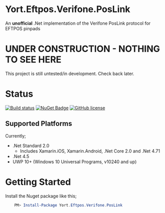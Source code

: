 
# Yort.Eftpos.Verifone.PosLink

An **unofficial** .Net implementation of the Verifone PosLink protocol for EFTPOS pinpads

# UNDER CONSTRUCTION - NOTHING TO SEE HERE

This project is still untested/in development. Check back later.

# Status

[![Build status](https://ci.appveyor.com/api/projects/status/igna2bbereqn8qff?svg=true)](https://ci.appveyor.com/project/Yortw/yort-eftpos-verifone-poslink) [![NuGet Badge](https://buildstats.info/nuget/Yort.Eftpos.Verifone.PosLink)](https://www.nuget.org/packages/Yort.Eftpos.Verifone.PosLink/) [![GitHub license](https://img.shields.io/github/license/mashape/apistatus.svg)](https://github.com/Yortw/Yort.Eftpos.Verifone.PosLink/blob/master/LICENSE.md) 

## Supported Platforms

Currently;

* .Net Standard 2.0
    * Includes Xamarin.iOS, Xamarin.Android, .Net Core 2.0 and .Net 4.71
* .Net 4.5
* UWP 10+ (Windows 10 Universal Programs, v10240 and up)

# Getting Started

Install the Nuget package like this;

```powershell
    PM> Install-Package Yort.Eftpos.Verifone.PosLink
```
